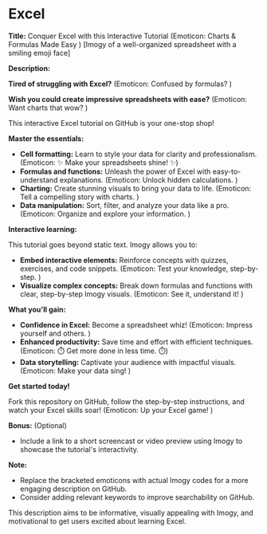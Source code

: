 # Excel

**Title:** Conquer Excel with this Interactive Tutorial (Emoticon:  Charts & Formulas Made Easy ) [Imogy of a well-organized spreadsheet with a smiling emoji face]

**Description:**

**Tired of struggling with Excel?** (Emoticon:  Confused by formulas? )

**Wish you could create impressive spreadsheets with ease?** (Emoticon:  Want charts that wow? )

This interactive Excel tutorial on GitHub is your one-stop shop! 

**Master the essentials:**

* **Cell formatting:** Learn to style your data for clarity and professionalism. (Emoticon: ✨ Make your spreadsheets shine! ✨)
* **Formulas and functions:** Unleash the power of Excel with easy-to-understand explanations. (Emoticon:  Unlock hidden calculations. )
* **Charting:** Create stunning visuals to bring your data to life. (Emoticon:  Tell a compelling story with charts. )
* **Data manipulation:** Sort, filter, and analyze your data like a pro. (Emoticon:  Organize and explore your information. )

**Interactive learning:**

This tutorial goes beyond static text. Imogy allows you to:

* **Embed interactive elements:** Reinforce concepts with quizzes, exercises, and code snippets. (Emoticon:  Test your knowledge, step-by-step. )
* **Visualize complex concepts:** Break down formulas and functions with clear, step-by-step Imogy visuals. (Emoticon:  See it, understand it! )

**What you'll gain:**

* **Confidence in Excel:** Become a spreadsheet whiz! (Emoticon:  Impress yourself and others. )
* **Enhanced productivity:** Save time and effort with efficient techniques. (Emoticon: ⏱️ Get more done in less time. ⏱️)
* **Data storytelling:** Captivate your audience with impactful visuals. (Emoticon:  Make your data sing! )

**Get started today!**

Fork this repository on GitHub, follow the step-by-step instructions, and watch your Excel skills soar! (Emoticon:  Up your Excel game! )

**Bonus:** (Optional)

* Include a link to a short screencast or video preview using Imogy to showcase the tutorial's interactivity.

**Note:**

* Replace the bracketed emoticons with actual Imogy codes for a more engaging description on GitHub.
* Consider adding relevant keywords to improve searchability on GitHub.

This description aims to be informative, visually appealing with Imogy, and motivational to get users excited about learning Excel.
